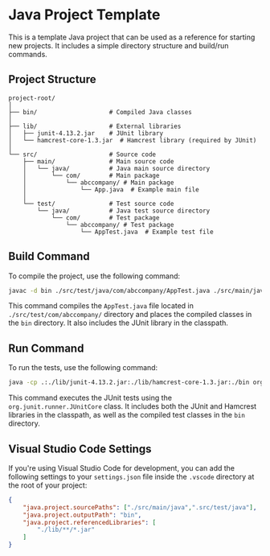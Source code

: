 # Java Project Template

This is a template Java project that can be used as a reference for starting new projects. It includes a simple directory structure and build/run commands.

## Project Structure

```
project-root/
│
├── bin/                    # Compiled Java classes
│
├── lib/                    # External libraries
│   ├── junit-4.13.2.jar    # JUnit library
│   └── hamcrest-core-1.3.jar  # Hamcrest library (required by JUnit)
│
└── src/                    # Source code
    ├── main/               # Main source code
    │   └── java/           # Java main source directory
    │       └── com/        # Main package
    │           └── abccompany/ # Main package
    │               └── App.java  # Example main file
    │
    └── test/               # Test source code
        └── java/           # Java test source directory
            └── com/        # Test package
                └── abccompany/ # Test package
                    └── AppTest.java  # Example test file
```

## Build Command

To compile the project, use the following command:

```bash
javac -d bin ./src/test/java/com/abccompany/AppTest.java ./src/main/java/com/abccompany/App.java -cp ./lib/junit-4.13.2.jar
```

This command compiles the `AppTest.java` file located in `./src/test/com/abccompany/` directory and places the compiled classes in the `bin` directory. It also includes the JUnit library in the classpath.

## Run Command

To run the tests, use the following command:

```bash
java -cp .:./lib/junit-4.13.2.jar:./lib/hamcrest-core-1.3.jar:./bin org.junit.runner.JUnitCore com.abccompany.AppTest
```

This command executes the JUnit tests using the `org.junit.runner.JUnitCore` class. It includes both the JUnit and Hamcrest libraries in the classpath, as well as the compiled test classes in the `bin` directory.

## Visual Studio Code Settings

If you're using Visual Studio Code for development, you can add the following settings to your `settings.json` file inside the `.vscode` directory at the root of your project:

```json
{
    "java.project.sourcePaths": ["./src/main/java",".src/test/java"],
    "java.project.outputPath": "bin",
    "java.project.referencedLibraries": [
        "./lib/**/*.jar"
    ]
}
```